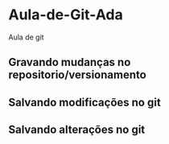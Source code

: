 # Aula-de-Git-Ada
Aula de git 

## Gravando mudanças no repositorio/versionamento


## Salvando modificações no git


## Salvando alterações no git

